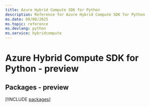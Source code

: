 ```yaml
---
title: Azure Hybrid Compute SDK for Python
description: Reference for Azure Hybrid Compute SDK for Python
ms.date: 09/08/2025
ms.topic: reference
ms.devlang: python
ms.service: hybridcompute
---
```

# Azure Hybrid Compute SDK for Python - preview
## Packages - preview
[!INCLUDE [packages](hybrid-compute-index.md)]